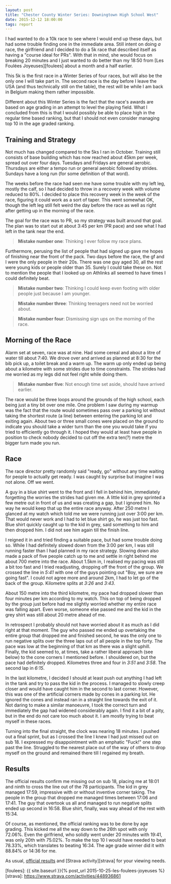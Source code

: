```yaml
---
layout: post
title: "Chester County Winter Series: Downingtown High School West"
date: 2015-12-12 18:00:00
tags: report
---
```


I had wanted to do a 10k race to see where I would end up these days, but had
some trouble finding one in the immediate area. Still intent on doing *a* race,
the girlfriend and I decided to do a 5k race that described itself as having a
"course ideal for PRs". With that in mind, she would focus on breaking 20
minutes and I just wanted to do better than my 18:50 from [Les Foulées
Joyeuses][foulees] about a month and a half earlier.

This 5k is the first race in a Winter Series of four races, but will also be
the only one I will take part in. The second race is the day before I leave the
USA (and thus technically still on the table), the rest will be while I am back
in Belgium making them rather impossible.

Different about this Winter Series is the fact that the race's awards are based
on age grading in an attempt to level the playing field. What I concluded from
this is that I would possibly be able to place high in the regular time based
ranking, but that I should not even consider managing top 10 in the age graded
ranking.

## Training and Strategy

Not much has changed compared to the 5ks I ran in October. Training still
consists of base building which has now reached about 45km per week, spread out
over four days. Tuesdays and Fridays are general aerobic. Thursdays are either
a tempo run or general aerobic followed by strides. Sundays have a long run
(for some definition of that word).

The weeks before the race had seen me have some trouble with my left leg,
mostly the calf, so I had decided to throw in a recovery week with volume
reduced to 80%. I decided to place this recovery week in the week of the race,
figuring it could work as a sort of taper. This went somewhat OK, though the
left leg still felt weird the day before the race as well as right after
getting up in the morning of the race.

The goal for the race was to PR, so my strategy was built around that goal. The
plan was to start out at about 3:45 per km (PR pace) and see what I had left in
the tank near the end.

> **Mistake number one**: Thinking I ever follow my race plans.

Furthermore, perusing the list of people that had signed up gave me hopes of
finishing near the front of the pack. Two days before the race, the gf and I
were the only people in their 20s. There was one guy aged 30, all the rest were
young kids or people older than 35. Surely I could take these on. Not to
mention the people that I looked up on Athlinks all seemed to have times I
could definitely beat.

> **Mistake number two**: Thinking I could keep even footing with older people
> just because I am younger.

> **Mistake number three**: Thinking teenagers need not be worried about.

> **Mistake number four**: Dismissing sign ups on the morning of the race.

## Morning of the Race

Alarm set at seven, race was at nine. Had some cereal and about a litre of
water till about 7:40. We drove over and arrived as planned at 8:30 for the bib
pick up, a toilet break and a warm up. The warm up only ended up being about a
kilometre with some strides due to time constraints. The strides had me worried
as my legs did not feel right while doing them.

> **Mistake number five**: Not enough time set aside, should have arrived
> earlier.

The race would be three loops around the grounds of the high school, each being
just a tiny bit over one mile. One problem I saw during my warmup was the fact
that the route would sometimes pass over a parking lot without taking the
shortest route (a line) between entering the parking lot and exiting again.
About two or three small cones were placed on the ground to indicate you should
take a wider turn than the one you would take if you tried to efficiently go
through it. I hoped they would at least have people in position to check nobody
decided to cut off the extra ten(?) metre the bigger turn made you run.

## Race

The race director pretty randomly said "ready, go" without any time waiting for
people to actually get ready. I was caught by surprise but imagine I was not
alone. Off we went.

A guy in a blue shirt went to the front and I fell in behind him, immediately
forgetting the worries the strides had given me. A little kid in grey sprinted
a few metre out in front of us and was creating a gap, but I ignored him. No
way he would keep that up the entire race anyway. After 250 metre I glanced at
my watch which told me we were running just over 3:00 per km. That would never
work and I had to let blue shirt go, he was just too fast. Blue shirt quickly
caught up to the kid in grey, said something to him and then dropped him. I did
not see him again till the finish line.

I reigned it in and tried finding a suitable pace, but had some trouble doing
so.  While I had definitely slowed down from the 3:00 per km, I was still
running faster than I had planned in my race strategy. Slowing down also made a
pack of five people catch up to me and settle in right behind me about 700
metre into the race. About 1.5km in, I realised my pacing was still a bit too
fast and I tried readjusting, dropping off the front of the group. We crossed
the line in *5:41* with one of the guys pointing out "Boy, we sure are going
fast".  I could not agree more and around 2km, I had to let go of the back of
the group. Kilometre splits at *3:26* and *3:43*.

About 150 metre into the third kilometre, my pace had dropped slower than four
minutes per km according to my watch. This on top of being dropped by the group
just before had me slightly worried whether my entire race was falling apart.
Even worse, someone else passed me and the kid in the grey shirt was still
about 20 metre ahead of me.

In retrospect I probably should not have worried about it as much as I did
right at that moment. The guy who passed me ended up overtaking the entire
group that dropped me and finished second, he was the only one to run negative
splits over the three laps out of all people in the top forty. The pace was low
at the beginning of that km as there was a slight uphill. Finally, the kid
seemed to, at times, take a rather liberal approach (see below) to the cone
corners I mentioned before. I shouldered on, but the pace had definitely
dropped. Kilometres three and four in *3:51* and *3:58*. The second lap in
*6:15*.

In the last kilometre, I decided I should at least push out anything I had left
in the tank and try to pass the kid in the process. I managed to slowly creep
closer and would have caught him in the second to last corner. However, this
was one of the artificial corners made by cones in a parking lot. He ignored
the cones and instead ran in a straight line towards the exit of it.  Not
daring to make a similar manoeuvre, I took the correct turn and immediately the
gap had widened considerably again. I find it a bit of a pity, but in the end
do not care too much about it. I am mostly trying to beat myself in these
races.

Turning into the final straight, the clock was nearing 18 minutes. I pushed out
a final sprint, but as I crossed the line I knew I had just missed out on sub
18. I expressed my disappointment with an emphatic "Fuck!" one step past the
line. Struggled to the nearest place out of the way of others to drop
myself on the ground and remained there till I regained my breath.

## Results

The official results confirm me missing out on sub 18, placing me at 18:01 and
ninth to cross the line out of the 78 participants. The kid in grey managed
17:59, impressive with or without inventive corner taking. The people in the
group that dropped me managed times between 17:06 and 17:41. The guy that
overtook us all and managed to run negative splits ended up second in 16:58.
Blue shirt, finally, was way ahead of the rest with 15:34.

Of course, as mentioned, the official ranking was to be done by age grading.
This kicked me all the way down to the 26th spot with only 72.06%. Even the
girlfriend, who solidly went under 20 minutes with 19:41, was only 20th with
75.02%. To make the top 10 I would have needed to beat 78.33%, which translates
to beating 16:34. The age grade winner did it with 88.84% or 14:36 for me.

As usual, [official results][official] and [Strava activity][strava] for your
viewing needs.

[official]: http://www.runccrs.com/ccrs-winter-series-race-1-12122015/
[foulees]: {{ site.baseurl }}{% post_url 2015-10-25-les-foulees-joyeuses %}
[strava]: https://www.strava.com/activities/448936861
